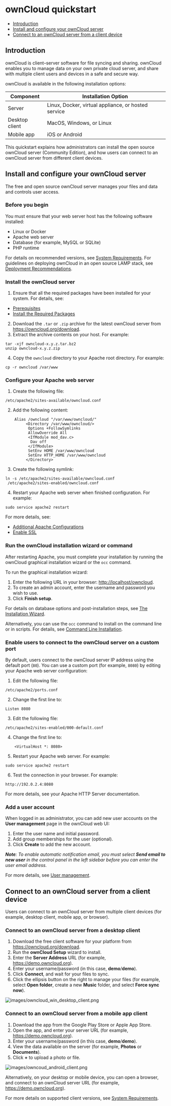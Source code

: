 # ownCloud quickstart

- [Introduction](#introduction)
- [Install and configure your ownCloud server](#install_server)
- [Connect to an ownCloud server from a client device](#connect_client)

## Introduction <a name="introduction"></a>
ownCloud is client–server software for file syncing and sharing. ownCloud enables you to manage data on your own private cloud server, and share with 
multiple client users and devices in a safe and secure way. 

ownCloud is available in the following installation options: 

| Component      | Installation Option | 
| -------------- | ------------------- |
| Server         | Linux, Docker, virtual appliance, or hosted service |
| Desktop client | MacOS, Windows, or Linux | 
| Mobile app     | iOS or Android | 

This quickstart explains how administrators can install the open source ownCloud server (Community Edition), and how users can connect 
to an ownCloud server from different client devices. 

## Install and configure your ownCloud server <a name="install_server"></a>
The free and open source ownCloud server manages your files and data and controls user access. 

### Before you begin

You must ensure that your web server host has the following software installed:
- Linux or Docker 
- Apache web server
- Database (for example, MySQL or SQLite)
- PHP runtime

For details on recommended versions, see <a href="https://doc.owncloud.org/server/10.0/admin_manual/installation/system_requirements.html#officially-recommended-supported-options" target="_blank">System Requirements</a>.
For guidelines on deploying ownCloud in an open source LAMP stack, see <a href="https://doc.owncloud.org/server/10.0/admin_manual/installation/deployment_recommendations.html" target="_blank">Deployment Recommendations</a>. 

### Install the ownCloud server
  1. Ensure that all the required packages have been installed for your system. For details, see:
   - <a href="https://doc.owncloud.org/server/10.0/admin_manual/installation/source_installation.html#prerequisites-label" target="_blank">Prerequisites</a>
   - <a href="https://doc.owncloud.org/server/10.0/admin_manual/installation/source_installation.html#install-the-required-packages" target="_blank">Install the Required Packages</a>
  2. Download the `.tar` or `.zip` archive for the latest ownCloud server from <a href="https://owncloud.org/download" target="_blank">https://owncloud.org/download</a>.
  3. Extract the archive contents on your host. For example:
```
tar -xjf owncloud-x.y.z.tar.bz2
unzip owncloud-x.y.z.zip
```   
  4. Copy the `owncloud` directory to your Apache root directory. For example:
```
cp -r owncloud /var/www
``` 
     
### Configure your Apache web server
  1. Create the following file: 
```
/etc/apache2/sites-available/owncloud.conf
```
  2. Add the following content: 
````  
    Alias /owncloud "/var/www/owncloud/"
         <Directory /var/www/owncloud/>
          Options +FollowSymlinks
          AllowOverride All
          <IfModule mod_dav.c>
           Dav off
          </IfModule>
          SetEnv HOME /var/www/owncloud
          SetEnv HTTP_HOME /var/www/owncloud
         </Directory>     
````	 
  3. Create the following symlink:
```
ln -s /etc/apache2/sites-available/owncloud.conf
 /etc/apache2/sites-enabled/owncloud.conf
```
  4. Restart your Apache web server when finished configuration. For example:
```  
sudo service apache2 restart 
```    
For more details, see: 
 - <a href="https://doc.owncloud.org/server/10.0/admin_manual/installation/source_installation.html#apache-configuration-label" target="_blank">Additional Apache Configurations</a>
 - <a href="https://doc.owncloud.org/server/10.0/admin_manual/installation/source_installation.html#enable-ssl" target="_blank">Enable SSL</a>

 
### Run the ownCloud installation wizard or command
After restarting Apache, you must complete your installation by running the ownCloud graphical installation wizard or the `occ` command. 

To run the graphical installation wizard:
 1. Enter the following URL in your browser: <a href="http://localhost/owncloud" target="_blank">http://localhost/owncloud</a>. 
 2. To create an admin account, enter the username and password you wish to use.
 2. Click **Finish setup**.
 
For details on database options and post-installation steps, 
see <a href="https://doc.owncloud.org/server/10.0/admin_manual/installation/installation_wizard.html" target="_blank">The Installation Wizard</a>. 

Alternatively, you can use the `occ` command to install on the command line or in scripts. For details, see 
<a href="https://doc.owncloud.org/server/10.0/admin_manual/installation/command_line_installation.html" target="_blank">Command Line Installation</a>.


### Enable users to connect to the ownCloud server on a custom port
By default, users connect to the ownCloud server IP address using the default port (`80`). You can use a custom port (for example, `8080`) by editing your Apache 
web server configuration:
  1. Edit the following file:
```
/etc/apache2/ports.conf
```  
  2. Change the first line to:  
```
Listen 8080
```
  3. Edit the following file:
```
/etc/apache2/sites-enabled/000-default.conf
```  
  4. Change the first line to:  
```
    <VirtualHost *: 8080>
```
  5. Restart your Apache web server. For example:
```  
sudo service apache2 restart 
```    
  6. Test the connection in your browser. For example: 
```  
http://192.0.2.4:8080
```    
  
For more details, see your Apache HTTP Server documentation.  


### Add a user account
When logged in as administrator, you can add new user accounts on the **User management** page in the ownCloud web UI:
  1. Enter the user name and initial password.
  2. Add group memberships for the user (optional).
  3. Click **Create** to add the new account.
  
_**Note**: To enable automatic notification email, you must select **Send email to new user** in the control panel in the left sidebar before you 
can enter the user email address._  

For more details, see <a href="https://doc.owncloud.org/server/10.0/admin_manual/configuration/user/user_configuration.html" target="_blank">User management</a>.  


## Connect to an ownCloud server from a client device <a name="connect_client">
Users can connect to an ownCloud server from multiple client devices (for example, desktop client, mobile app, or browser). 

### Connect to an ownCloud server from a desktop client
  1. Download the free client software for your platform from <a href="https://owncloud.org/download" target="_blank">https://owncloud.org/download</a>.
  2. Run the **ownCloud Setup** wizard to install.
  3. Enter the **Server Address** URL (for example, <a href="https://demo.owncloud.org" target="_blank">https://demo.owncloud.org</a>).
  4. Enter your username/password (in this case, **demo**/**demo**).
  5. Click **Connect**, and wait for your files to sync.
  6. Click the ellipsis button on the right to manage your files (for example, select **Open folder**, create a new **Music** folder, and select **Force sync now**).

![images/owncloud_win_desktop_client.png](images/owncloud_win_desktop_client.png "ownClound Windows desktop client")  

### Connect to an ownCloud server from a mobile app client
  1. Download the app from the Google Play Store or Apple App Store.
  2. Open the app, and enter your server URL (for example, <a href="https://demo.owncloud.org" target="_blank">https://demo.owncloud.org</a>).
  3. Enter your username/password (in this case, **demo**/**demo**).
  4. View the data available on the server (for example, **Photos** or **Documents**).
  5. Click **+** to upload a photo or file.  

![images/owncoud_android_client.png](images/owncoud_android_client.png "ownClound Android mobile client")    

Alternatively, on your desktop or mobile device, you can open a browser, and connect to an ownCloud server URL (for example, 
<a href="https://demo.owncloud.org" target="_blank">https://demo.owncloud.org</a>). 

For more details on supported client versions, see 
<a href="https://doc.owncloud.org/server/10.0/admin_manual/installation/system_requirements.html#officially-recommended-supported-options" target="_blank">System Requirements</a>.

 